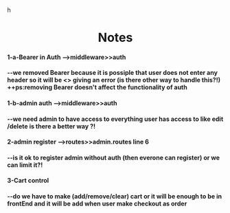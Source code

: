 h<h1 align="center">Notes </h1>

<h4>1-a-Bearer in Auth -->middleware>>auth <h4>
<p>--we removed Bearer because it is
possiple that user does not enter any header so it will be <<undefined.replace>>
giving an error (is there other way to handle this?!) ++ps:removing Bearer
doesn't affect the functionality of auth </p>

<h4>1-b-admin auth -->middleware>>auth <h4>
<p>--we need admin to have access to everything
user has access to like edit /delete is there a better way ?!</p>

<h4>2-admin register -->routes>>admin.routes line 6<h4>
<p>--is it ok to register admin
without auth (then everone can register) or we can limit it?!</p>

<h4>3-Cart control<h4>
<p>--do we have to make (add/remove/clear) cart or it will be enough to be in frontEnd and it will be add
when user make checkout as order</p>
